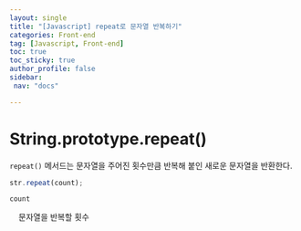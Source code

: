 ```yaml
---
layout: single
title: "[Javascript] repeat로 문자열 반복하기"
categories: Front-end
tag: [Javascript, Front-end]
toc: true
toc_sticky: true
author_profile: false
sidebar:
 nav: "docs"

---
```


# String.prototype.repeat()

`repeat()` 메서드는 문자열을 주어진 횟수만큼 반복해 붙인 새로운 문자열을 반환한다.

```js
str.repeat(count);
```

`count`

    문자열을 반복할 횟수    

